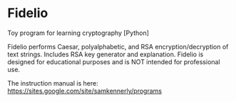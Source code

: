 # Fidelio
Toy program for learning cryptography [Python]

Fidelio performs Caesar, polyalphabetic, and RSA encryption/decryption of text strings. Includes RSA key generator and explanation. Fidelio is designed for educational purposes and is NOT intended for professional use.

The instruction manual is here: https://sites.google.com/site/samkennerly/programs
